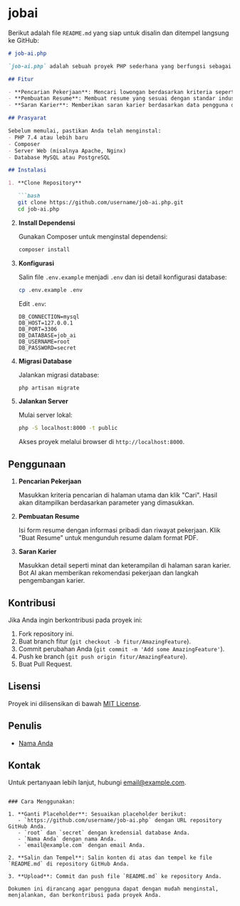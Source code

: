 # jobai
Berikut adalah file `README.md` yang siap untuk disalin dan ditempel langsung ke GitHub:

```markdown
# job-ai.php

`job-ai.php` adalah sebuah proyek PHP sederhana yang berfungsi sebagai bot AI untuk membantu mengelola pencarian pekerjaan, pembuatan resume, dan memberikan saran karier berdasarkan input pengguna.

## Fitur

- **Pencarian Pekerjaan**: Mencari lowongan berdasarkan kriteria seperti lokasi, jabatan, dan industri.
- **Pembuatan Resume**: Membuat resume yang sesuai dengan standar industri berdasarkan informasi pengguna.
- **Saran Karier**: Memberikan saran karier berdasarkan data pengguna dan tren pasar kerja.

## Prasyarat

Sebelum memulai, pastikan Anda telah menginstal:
- PHP 7.4 atau lebih baru
- Composer
- Server Web (misalnya Apache, Nginx)
- Database MySQL atau PostgreSQL

## Instalasi

1. **Clone Repository**

   ```bash
   git clone https://github.com/username/job-ai.php.git
   cd job-ai.php
   ```

2. **Install Dependensi**

   Gunakan Composer untuk menginstal dependensi:

   ```bash
   composer install
   ```

3. **Konfigurasi**

   Salin file `.env.example` menjadi `.env` dan isi detail konfigurasi database:

   ```bash
   cp .env.example .env
   ```

   Edit `.env`:

   ```dotenv
   DB_CONNECTION=mysql
   DB_HOST=127.0.0.1
   DB_PORT=3306
   DB_DATABASE=job_ai
   DB_USERNAME=root
   DB_PASSWORD=secret
   ```

4. **Migrasi Database**

   Jalankan migrasi database:

   ```bash
   php artisan migrate
   ```

5. **Jalankan Server**

   Mulai server lokal:

   ```bash
   php -S localhost:8000 -t public
   ```

   Akses proyek melalui browser di `http://localhost:8000`.

## Penggunaan

1. **Pencarian Pekerjaan**

   Masukkan kriteria pencarian di halaman utama dan klik "Cari". Hasil akan ditampilkan berdasarkan parameter yang dimasukkan.

2. **Pembuatan Resume**

   Isi form resume dengan informasi pribadi dan riwayat pekerjaan. Klik "Buat Resume" untuk mengunduh resume dalam format PDF.

3. **Saran Karier**

   Masukkan detail seperti minat dan keterampilan di halaman saran karier. Bot AI akan memberikan rekomendasi pekerjaan dan langkah pengembangan karier.

## Kontribusi

Jika Anda ingin berkontribusi pada proyek ini:

1. Fork repository ini.
2. Buat branch fitur (`git checkout -b fitur/AmazingFeature`).
3. Commit perubahan Anda (`git commit -m 'Add some AmazingFeature'`).
4. Push ke branch (`git push origin fitur/AmazingFeature`).
5. Buat Pull Request.

## Lisensi

Proyek ini dilisensikan di bawah [MIT License](LICENSE).

## Penulis

- [Nama Anda](https://github.com/username)

## Kontak

Untuk pertanyaan lebih lanjut, hubungi [email@example.com](mailto:email@example.com).
```

### Cara Menggunakan:

1. **Ganti Placeholder**: Sesuaikan placeholder berikut:
   - `https://github.com/username/job-ai.php` dengan URL repository GitHub Anda.
   - `root` dan `secret` dengan kredensial database Anda.
   - `Nama Anda` dengan nama Anda.
   - `email@example.com` dengan email Anda.

2. **Salin dan Tempel**: Salin konten di atas dan tempel ke file `README.md` di repository GitHub Anda. 

3. **Upload**: Commit dan push file `README.md` ke repository Anda. 

Dokumen ini dirancang agar pengguna dapat dengan mudah menginstal, menjalankan, dan berkontribusi pada proyek Anda.
